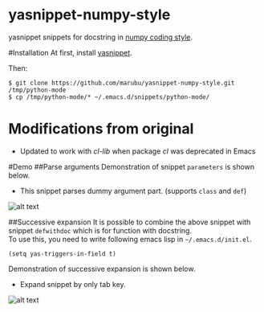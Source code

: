 yasnippet-numpy-style
=====================

yasnippet snippets for docstring in [numpy coding style](https://github.com/numpy/numpy/blob/master/doc/HOWTO_DOCUMENT.rst.txt).

#Installation
At first, install [yasnippet](https://github.com/capitaomorte/yasnippet).

Then:
```shell
$ git clone https://github.com/marubu/yasnippet-numpy-style.git /tmp/python-mode
$ cp /tmp/python-mode/* ~/.emacs.d/snippets/python-mode/
```

# Modifications from original

 - Updated to work with *cl-lib* when package *cl* was deprecated in Emacs


#Demo
##Parse arguments
Demonstration of snippet `parameters` is shown below.
* This snippet parses dummy argument part. (supports `class` and `def`)

![alt text](images/snippet_parse.gif)

##Successive expansion
It is possible to combine the above snippet with snippet `defwithdoc` which is for function with docstring.  
To use this, you need to write following emacs lisp in `~/.emacs.d/init.el`.
```
(setq yas-triggers-in-field t)
```
Demonstration of successive expansion is shown below.
* Expand snippet by only tab key.

![alt text](images/snippet_successive.gif)
